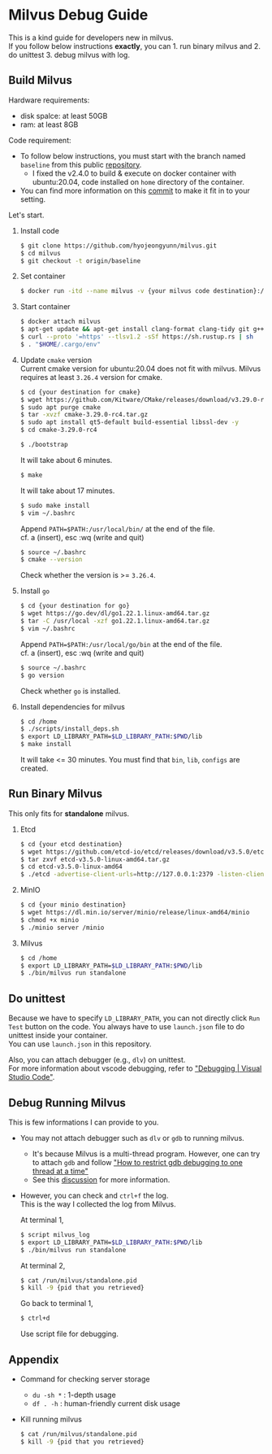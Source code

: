 # Milvus Debug Guide

This is a kind guide for developers new in milvus.  
If you follow below instructions **exactly**, you can 1. run binary milvus and 2. do unittest 3. debug milvus with log.

## Build Milvus

Hardware requirements: 
- disk spalce: at least 50GB  
- ram: at least 8GB  

Code requirement:  
- To follow below instructions, you must start with the branch named `baseline` from this public [repository](https://github.com/hyojeongyunn/milvus.git). 
    - I fixed the v2.4.0 to build & execute on docker container with ubuntu:20.04, code installed on `home` directory of the container. 
- You can find more information on this [commit](https://github.com/hyojeongyunn/milvus/commit/704a2b63b6e3d3599d52d1c9c2c4e1568ce7af14) to make it fit in to your setting.

Let's start.

1. Install code  
    ```bash
    $ git clone https://github.com/hyojeongyunn/milvus.git
    $ cd milvus
    $ git checkout -t origin/baseline
    ```

2. Set container  
    ```bash
    $ docker run -itd --name milvus -v {your milvus code destination}:/home --cap-add=SYS_PTRACE --privileged --security-opt seccomp=unconfined ubuntu:20.04
    ```

3. Start container  
    ```bash
    $ docker attach milvus
    $ apt-get update && apt-get install clang-format clang-tidy git g++ gcc vim sudo cmake ninja-build software-properties-common iproute2 locales gdb wget curl zip unzip tar libopenblas-dev python3.8 python3-pip xsltproc tmux -y
    $ curl --proto '=https' --tlsv1.2 -sSf https://sh.rustup.rs | sh
    $ . "$HOME/.cargo/env"
    ```

4. Update `cmake` version  
    Current cmake version for ubuntu:20.04 does not fit with milvus.  Milvus requires at least `3.26.4` version for cmake.  
    ```bash
    $ cd {your destination for cmake}
    $ wget https://github.com/Kitware/CMake/releases/download/v3.29.0-rc4/cmake-3.29.0-rc4.tar.gz
    $ sudo apt purge cmake
    $ tar -xvzf cmake-3.29.0-rc4.tar.gz
    $ sudo apt install qt5-default build-essential libssl-dev -y
    $ cd cmake-3.29.0-rc4
    ```
    
    ```bash
    $ ./bootstrap
    ```
    It will take about 6 minutes.

    ```bash
    $ make
    ```
    It will take about 17 minutes.

    ```bash
    $ sudo make install
    $ vim ~/.bashrc
    ```
    Append `PATH=$PATH:/usr/local/bin/` at the end of the file.  
    cf. a (insert), esc :wq (write and quit) 

    ```bash
    $ source ~/.bashrc
    $ cmake --version
    ```
    Check whether the version is >= `3.26.4`.

5. Install `go`
    ```bash
    $ cd {your destination for go}
    $ wget https://go.dev/dl/go1.22.1.linux-amd64.tar.gz
    $ tar -C /usr/local -xzf go1.22.1.linux-amd64.tar.gz
    $ vim ~/.bashrc
    ```
    Append `PATH=$PATH:/usr/local/go/bin` at the end of the file.  
    cf. a (insert), esc :wq (write and quit) 

    ```bash
    $ source ~/.bashrc
    $ go version
    ```
    Check whether `go` is installed.

6. Install dependencies for milvus
    ```bash
    $ cd /home
    $ ./scripts/install_deps.sh
    $ export LD_LIBRARY_PATH=$LD_LIBRARY_PATH:$PWD/lib
    $ make install
    ```
    It will take <= 30 minutes.
    You must find that `bin`, `lib`, `configs` are created.

## Run Binary Milvus
This only fits for **standalone** milvus.  

1. Etcd
    ```bash
    $ cd {your etcd destination}
    $ wget https://github.com/etcd-io/etcd/releases/download/v3.5.0/etcd-v3.5.0-linux-amd64.tar.gz
    $ tar zxvf etcd-v3.5.0-linux-amd64.tar.gz
    $ cd etcd-v3.5.0-linux-amd64
    $ ./etcd -advertise-client-urls=http://127.0.0.1:2379 -listen-client-urls http://0.0.0.0:2379 --data-dir /etcd
    ```

2. MinIO
    ```bash
    $ cd {your minio destination}
    $ wget https://dl.min.io/server/minio/release/linux-amd64/minio
    $ chmod +x minio
    $ ./minio server /minio
    ```

3. Milvus
    ```bash
    $ cd /home
    $ export LD_LIBRARY_PATH=$LD_LIBRARY_PATH:$PWD/lib
    $ ./bin/milvus run standalone
    ```

## Do unittest
Because we have to specify `LD_LIBRARY_PATH`, you can not directly click `Run Test` button on the code.
You always have to use `launch.json` file to do unittest inside your container.  
You can use `launch.json` in this repository.  

Also, you can attach debugger (e.g., `dlv`) on unittest.  
For more information about vscode debugging, refer to ["Debugging | Visual Studio Code"](https://code.visualstudio.com/docs/editor/debugging).

## Debug Running Milvus
This is few informations I can provide to you.

- You may not attach debugger such as `dlv` or `gdb` to running milvus.
    - It's because Milvus is a multi-thread program. However, one can try to attach `gdb` and follow ["How to restrict gdb debugging to one thread at a time"](https://stackoverflow.com/questions/6721940/how-to-restrict-gdb-debugging-to-one-thread-at-a-time)
    - See this [discussion](https://github.com/milvus-io/milvus/discussions/32758) for more information.
- However, you can check and `ctrl+f` the log.  
This is the way I collected the log from Milvus.

    At terminal 1,
    ```bash
    $ script milvus_log
    $ export LD_LIBRARY_PATH=$LD_LIBRARY_PATH:$PWD/lib
    $ ./bin/milvus run standalone
    ```

    At terminal 2,
    ```bash
    $ cat /run/milvus/standalone.pid
    $ kill -9 {pid that you retrieved}
    ```

    Go back to terminal 1,
    ```bash
    $ ctrl+d
    ```
    Use script file for debugging.


## Appendix
- Command for checking server storage
    - `du -sh *` : 1-depth usage  
    - `df . -h` : human-friendly current disk usage 

- Kill running milvus
    ```bash
    $ cat /run/milvus/standalone.pid
    $ kill -9 {pid that you retrieved}
    ```

